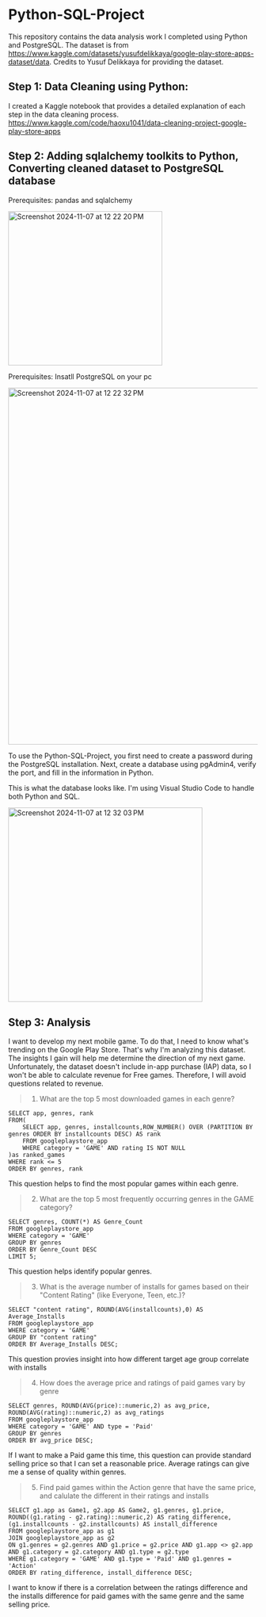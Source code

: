 # Python-SQL-Project
This repository contains the data analysis work I completed using Python and PostgreSQL. The dataset is from https://www.kaggle.com/datasets/yusufdelikkaya/google-play-store-apps-dataset/data. Credits to Yusuf Delikkaya for providing the dataset.
## Step 1: Data Cleaning using Python:

I created a Kaggle notebook that provides a detailed explanation of each step in the data cleaning process. https://www.kaggle.com/code/haoxu1041/data-cleaning-project-google-play-store-apps

## Step 2: Adding sqlalchemy toolkits to Python, Converting cleaned dataset to PostgreSQL database

Prerequisites: pandas and sqlalchemy

<img width="311" alt="Screenshot 2024-11-07 at 12 22 20 PM" src="https://github.com/user-attachments/assets/fc6100f9-ee85-4d94-b4ad-f0657a2dd872">

Prerequisites: Insatll PostgreSQL on your pc

<img width="720" alt="Screenshot 2024-11-07 at 12 22 32 PM" src="https://github.com/user-attachments/assets/94014e01-3b53-47f2-b14b-a9a213470c68">

To use the Python-SQL-Project, you first need to create a password during the PostgreSQL installation. Next, create a database using pgAdmin4, verify the port, and fill in the information in Python.


This is what the database looks like. I'm using Visual Studio Code to handle both Python and SQL.

<img width="392" alt="Screenshot 2024-11-07 at 12 32 03 PM" src="https://github.com/user-attachments/assets/77a6bcf4-7de9-4a8c-9079-73de02b38613">

## Step 3: Analysis

I want to develop my next mobile game. To do that, I need to know what's trending on the Google Play Store. That's why I'm analyzing this dataset. The insights I gain will help me determine the direction of my next game. Unfortunately, the dataset doesn't include in-app purchase (IAP) data, so I won't be able to calculate revenue for Free games. Therefore, I will avoid questions related to revenue.

> 1.  What are the top 5 most downloaded games in each genre?
```
SELECT app, genres, rank
FROM(
    SELECT app, genres, installcounts,ROW_NUMBER() OVER (PARTITION BY genres ORDER BY installcounts DESC) AS rank
    FROM googleplaystore_app
    WHERE category = 'GAME' AND rating IS NOT NULL
)as ranked_games
WHERE rank <= 5
ORDER BY genres, rank
```
This question helps to find the most popular games within each genre.

> 2. What are the top 5 most frequently occurring genres in the GAME category?
```
SELECT genres, COUNT(*) AS Genre_Count
FROM googleplaystore_app
WHERE category = 'GAME'
GROUP BY genres
ORDER BY Genre_Count DESC
LIMIT 5;
```
This question helps identify popular genres.

> 3. What is the average number of installs for games based on their "Content Rating" (like Everyone, Teen, etc.)?
```
SELECT "content rating", ROUND(AVG(installcounts),0) AS Average_Installs
FROM googleplaystore_app
WHERE category = 'GAME'
GROUP BY "content rating"
ORDER BY Average_Installs DESC;
```
This question provies insight into how different target age group correlate with installs

> 4. How does the average price and ratings of paid games vary by genre
```
SELECT genres, ROUND(AVG(price)::numeric,2) as avg_price, ROUND(AVG(rating)::numeric,2) as avg_ratings
FROM googleplaystore_app
WHERE category = 'GAME' AND type = 'Paid'
GROUP BY genres
ORDER BY avg_price DESC;
```
If I want to make a Paid game this time, this question can provide standard selling price so that I can set a reasonable price. Average ratings can give me a sense of quality within genres.

> 5. Find paid games within the Action genre that have the same price, and calulate the different in their ratings and installs
```
SELECT g1.app as Game1, g2.app AS Game2, g1.genres, g1.price, ROUND((g1.rating - g2.rating)::numeric,2) AS rating_difference,(g1.installcounts - g2.installcounts) AS install_difference
FROM googleplaystore_app as g1
JOIN googleplaystore_app as g2
ON g1.genres = g2.genres AND g1.price = g2.price AND g1.app <> g2.app AND g1.category = g2.category AND g1.type = g2.type
WHERE g1.category = 'GAME' AND g1.type = 'Paid' AND g1.genres = 'Action'
ORDER BY rating_difference, install_difference DESC;
```
I want to know if there is a correlation between the ratings difference and the installs difference for paid games with the same genre and the same selling price. 
